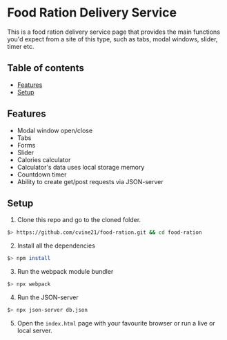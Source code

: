 # Food Ration Delivery Service
This is a food ration delivery service page that provides the main functions you'd expect from a site of this type, such as tabs, modal windows, slider, timer etc.


## Table of contents
- [Features](#features)
- [Setup](#setup)

## Features
- Modal window open/close
- Tabs
- Forms
- Slider
- Calories calculator
- Calculator's data uses local storage memory
- Countdown timer
- Ability to create get/post requests via JSON-server

## Setup
1. Clone this repo and go to the cloned folder.
``` sh
$> https://github.com/cvine21/food-ration.git && cd food-ration
```
2. Install all the dependencies
``` sh
$> npm install
```
3. Run the webpack module bundler
``` sh
$> npx webpack
```
4. Run the JSON-server
``` sh
$> npx json-server db.json
```
5. Open the `index.html` page with your favourite browser or run a live or local server.
